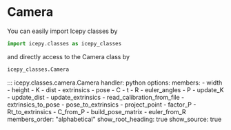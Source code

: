# Camera

You can easily import Icepy classes by

```python
import icepy.classes as icepy_classes
```

and directly access to the Camera class by

```python
icepy_classes.Camera
```

::: icepy.classes.camera.Camera
    handler: python
    options:
      members:
        - width
        - height
        - K
        - dist
        - extrinsics
        - pose
        - C
        - t
        - R
        - euler_angles
        - P
        - update_K
        - update_dist
        - update_extrinsics
        - read_calibration_from_file
        - extrinsics_to_pose
        - pose_to_extrinsics
        - project_point
        - factor_P
        - Rt_to_extrinsics
        - C_from_P
        - build_pose_matrix
        - euler_from_R
      members_order: "alphabetical"
      show_root_heading: true
      show_source: true

